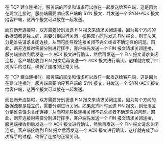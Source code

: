 在 TCP 建立连接时，服务端的回复和请求可以放在一起发送给客户端，这是因为在建立连接时，服务端需要响应客户端的 SYN 报文，并发送一个 SYN+ACK 报文给客户端，这两个报文可以放在一起发送。

而在断开连接时，双方需要分别发送 FIN 报文来请求关闭连接，因为每个方向的数据流都是独立的，需要分别进行关闭。如果双方同时发送 FIN 报文，则无法区分是谁先请求关闭连接，从而可能导致连接关闭不完全或者不确定性的问题。因此，断开连接时需要分别进行挥手，客户端先发送一个 FIN 报文请求关闭连接，服务端接收到后发送一个 ACK 报文进行确认，然后再发送一个 FIN 报文请求关闭连接，客户端接收到 FIN 报文后再发送一个 ACK 报文进行确认，这样就完成了四次挥手的过程，确保了连接的正常关闭。


在 TCP 建立连接时，服务端的回复和请求可以放在一起发送给客户端，这是因为在建立连接时，服务端需要响应客户端的 SYN 报文，并发送一个 SYN+ACK 报文给客户端，这两个报文可以放在一起发送。

而在断开连接时，双方需要分别发送 FIN 报文来请求关闭连接，因为每个方向的数据流都是独立的，需要分别进行关闭。如果双方同时发送 FIN 报文，则无法区分是谁先请求关闭连接，从而可能导致连接关闭不完全或者不确定性的问题。因此，断开连接时需要分别进行挥手，客户端先发送一个 FIN 报文请求关闭连接，服务端接收到后发送一个 ACK 报文进行确认，然后再发送一个 FIN 报文请求关闭连接，客户端接收到 FIN 报文后再发送一个 ACK 报文进行确认，这样就完成了四次挥手的过程，确保了连接的正常关闭。


